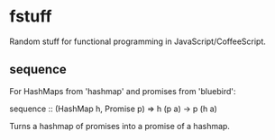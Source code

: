 # fstuff
Random stuff for functional programming in JavaScript/CoffeeScript.

## sequence
For HashMaps from 'hashmap' and promises from 'bluebird':

sequence :: (HashMap h, Promise p) => h (p a) -> p (h a)

Turns a hashmap of promises into a promise of a hashmap.

